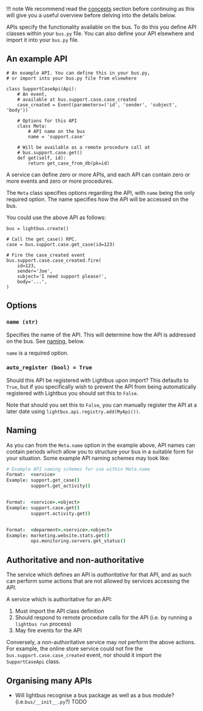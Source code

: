 
!!! note
    We recommend read the [concepts](concepts.md) section before continuing
    as this will give you a useful overview before delving into the details
    below.

APIs specify the functionality available on the bus. To do this you
define API classes within your `bus.py` file. You can also define
your API elsewhere and import it into your `bus.py` file.

## An example API

```python3
# An example API. You can define this in your bus.py,
# or import into your bus.py file from elsewhere

class SupportCaseApi(Api):
    # An event,
    # available at bus.support.case.case_created
    case_created = Event(parameters=('id', 'sender', 'subject', 'body'))

    # Options for this API
    class Meta:
        # API name on the bus
        name = 'support.case'

    # Will be available as a remote procedure call at
    # bus.support.case.get()
    def get(self, id):
        return get_case_from_db(pk=id)
```

A service can define zero or more APIs, and each API can contain
zero or more events and zero or more procedures.

The `Meta` class specifies options regarding the API, with `name` being
the only required option. The name specifies how the API will be
accessed on the bus.

You could use the above API as follows:

```python3
bus = lightbus.create()

# Call the get_case() RPC.
case = bus.support.case.get_case(id=123)

# Fire the case_created event
bus.support.case.case_created.fire(
    id=123,
    sender='Joe',
    subject='I need support please!',
    body='...',
)
```

## Options

### `name (str)`

Specifies the name of the API. This will determine how the API is addressed
on the bus. See [naming](#naming), below.

`name` is a required option.

### `auto_register (bool) = True`

Should this API be registered with Lightbus upon import? This defaults to `True`,
but if you specifically wish to prevent the API from being automatically
registered with Lightbus you should set this to `False`.

Note that should you set this to `False`, you can manually register the
API at a later date using `lightbus.api.registry.add(MyApi())`.

## Naming

As you can from the `Meta.name` option in the example above, API names
can contain periods which allow you
to structure your bus in a suitable form for your situation.
Some example API naming schemes may look like:

```coffeescript
# Example API naming schemes for use within Meta.name
Format:  <service>
Example: support.get_case()
         support.get_activity()


Format:  <service>.<object>
Example: support.case.get()
         support.activity.get()


Format:  <deparment>.<service>.<object>
Example: marketing.website.stats.get()
         ops.monitoring.servers.get_status()
```

## Authoritative and non-authoritative

The service which defines an API is *authoritative* for that API, and as
such can perform some actions that are not allowed by services accessing the API.

A service which is authoritative for an API:

1. Must import the API class definition
2. Should respond to remote procedure calls for the API
   (i.e. by running a `lightbus run` process)
3. May fire events for the API

Conversely, a non-authoritative service may *not* perform the above actions.
For example, the online store service could not fire the `bus.support.case.case_created`
event, nor should it import the `SupportCaseApi` class.

## Organising many APIs

* Will lightbus recognise a bus package as well as a bus module?
  (i.e.`bus/__init__.py`?) TODO


